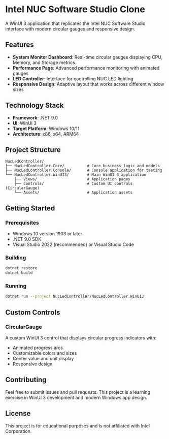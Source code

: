 # Intel NUC Software Studio Clone

A WinUI 3 application that replicates the Intel NUC Software Studio interface with modern circular gauges and responsive design.

## Features

- **System Monitor Dashboard**: Real-time circular gauges displaying CPU, Memory, and Storage metrics
- **Performance Page**: Advanced performance monitoring with animated gauges
- **LED Controller**: Interface for controlling NUC LED lighting
- **Responsive Design**: Adaptive layout that works across different window sizes

## Technology Stack

- **Framework**: .NET 9.0
- **UI**: WinUI 3
- **Target Platform**: Windows 10/11
- **Architecture**: x86, x64, ARM64

## Project Structure

```
NucLedController/
├── NucLedController.Core/          # Core business logic and models
├── NucLedController.Console/       # Console application for testing
└── NucLedController.WinUI3/        # Main WinUI 3 application
    ├── Views/                      # Application pages
    ├── Controls/                   # Custom UI controls (CircularGauge)
    └── Assets/                     # Application assets
```

## Getting Started

### Prerequisites

- Windows 10 version 1903 or later
- .NET 9.0 SDK
- Visual Studio 2022 (recommended) or Visual Studio Code

### Building

```bash
dotnet restore
dotnet build
```

### Running

```bash
dotnet run --project NucLedController/NucLedController.WinUI3
```

## Custom Controls

### CircularGauge

A custom WinUI 3 control that displays circular progress indicators with:
- Animated progress arcs
- Customizable colors and sizes
- Center value and unit display
- Responsive design

## Contributing

Feel free to submit issues and pull requests. This project is a learning exercise in WinUI 3 development and modern Windows app design.

## License

This project is for educational purposes and is not affiliated with Intel Corporation.
